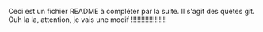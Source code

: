 Ceci est un fichier README à compléter par la suite.
Il s'agit des quêtes git. 
Ouh la la, attention, je vais une modif !!!!!!!!!!!!!!!!!!
